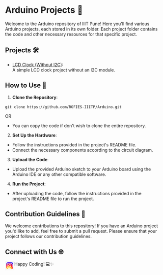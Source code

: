 # Arduino Projects 🤖

Welcome to the Arduino repository of IIIT Pune! Here you'll find various Arduino projects, each stored in its own folder. Each project folder contains the code and other necessary resources for that specific project.

## Projects 🛠️

- [LCD Clock (Without I2C)](./LCD%20Clock%20(Without%20I2C)): <br>A simple LCD clock project without an I2C module.

<!-- Add more projects here as they are added to the repository -->

## How to Use 📝

1. **Clone the Repository**:
```
git clone https://github.com/ROFIES-IIITP/Arduino.git
```
   OR
- You can copy the code if don't wish to clone the entire repository.
  

2. **Set Up the Hardware**: 
- Follow the instructions provided in the project's README file.
- Connect the necessary components according to the circuit diagram.

3. **Upload the Code**: 
- Upload the provided Arduino sketch to your Arduino board using the Arduino IDE or any other compatible software.

4. **Run the Project**: 
- After uploading the code, follow the instructions provided in the project's README file to run the project.

## Contribution Guidelines 🤝

We welcome contributions to this repository! If you have an Arduino project you'd like to add, feel free to submit a pull request. Please ensure that your project follows our contribution guidelines.

## Connect with Us 🌐

[<img align="left" alt="Deepesh  target='_blank' | Instagram" width="30px" src="images/instagram.gif"  />][instagram]

[instagram]: https://www.instagram.com/rofies_iiitp/

Happy Coding! 💻✨
